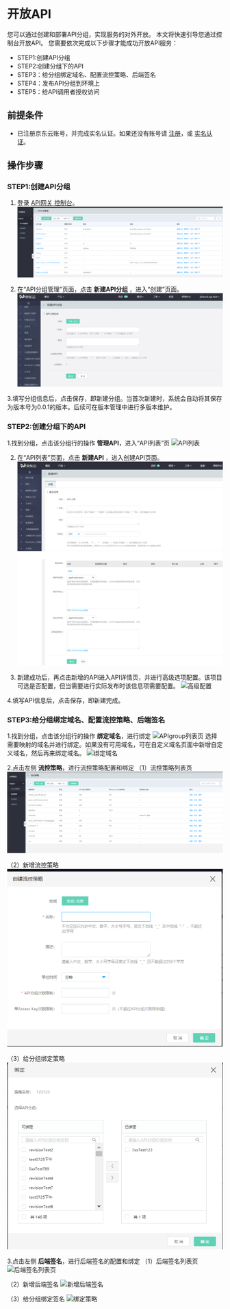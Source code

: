 # 开放API

您可以通过创建和部署API分组，实现服务的对外开放。
本文将快速引导您通过控制台开放API。
您需要依次完成以下步骤才能成功开放API服务：
- STEP1:创建API分组
- STEP2:创建分组下的API
- STEP3：给分组绑定域名、配置流控策略、后端签名
- STEP4：发布API分组到环境上
- STEP5：给API调用者授权访问


## 前提条件
- 已注册京东云账号，并完成实名认证。如果还没有账号请 [注册](https://accounts.jdcloud.com/p/regPage?source=jdcloud&ReturnUrl=%2f%2fuc.jdcloud.com%2fpassport%2fcomplete%3freturnUrl%3dhttp%3A%2F%2Fuc.jdcloud.com%2Fredirect%2FloginRouter%3FreturnUrl%3Dhttps%253A%252F%252Fwww.jdcloud.com%252Fhelp%252Fdetail%252F734%252FisCatalog%252F1)，或 [实名认证](https://uc.jdcloud.com/account/certify)。


## 操作步骤
### STEP1:创建API分组
1. 登录 [API网关 控制台](https://apigateway-console.jdcloud.com/apiGroupList)。
 ![API分组管理](https://github.com/jdcloudcom/cn/blob/edit/image/Internet-Middleware/API-Gateway/apigroup-1.png)
 
 
2. 在“API分组管理”页面，点击 **新建API分组** ，进入“创建”页面。
![创建分组](https://github.com/jdcloudcom/cn/blob/edit/image/Internet-Middleware/API-Gateway/apigroup-addgroup.png)
    
    
3.填写分组信息后，点击保存，即新建分组。当首次新建时，系统会自动将其保存为版本号为0.0.1的版本。后续可在版本管理中进行多版本维护。




### STEP2:创建分组下的API
1.找到分组，点击该分组行的操作 **管理API**，进入“API列表”页
 ![API列表](https://github.com/jdcloudcom/cn/blob/edit/image/Internet-Middleware/API-Gateway/apigroup-apilist.png)


2. 在“API列表”页面，点击 **新建API** ，进入创建API页面。
![新建API](https://github.com/jdcloudcom/cn/blob/edit/image/Internet-Middleware/API-Gateway/apigroup-addapi.png)


3. 新建成功后，再点击新增的API进入API详情页，并进行高级选项配置。该项目可选是否配置，但当需要进行实际发布时该信息项需要配置。
![高级配置](https://github.com/jdcloudcom/cn/blob/edit/image/Internet-Middleware/API-Gateway/apigroup-addapi-advane.png)
  
  
4.填写API信息后，点击保存，即新建完成。




### STEP3:给分组绑定域名、配置流控策略、后端签名
1.找到分组，点击该分组行的操作 **绑定域名**，进行绑定
![APIgroup列表页](https://github.com/jdcloudcom/cn/blob/edit/image/Internet-Middleware/API-Gateway/apigroup-rp-apigroup-list.png)
选择需要映射的域名并进行绑定。如果没有可用域名，可在自定义域名页面中新增自定义域名，然后再来绑定域名。
![绑定域名](https://github.com/jdcloudcom/cn/blob/edit/image/Internet-Middleware/API-Gateway/apigroup-bdym.png)


2.点击左侧 **流控策略**，进行流控策略配置和绑定
（1）流控策略列表页
![流控策略列表页](https://github.com/jdcloudcom/cn/blob/edit/image/Internet-Middleware/API-Gateway/lkcl-list.png)


（2）新增流控策略
![新增策略](https://github.com/jdcloudcom/cn/blob/edit/image/Internet-Middleware/API-Gateway/lkcl-add.png)


（3）给分组绑定策略
![绑定策略](https://github.com/jdcloudcom/cn/blob/edit/image/Internet-Middleware/API-Gateway/lkcl-bd.png)


3.点击左侧 **后端签名**，进行后端签名的配置和绑定
（1）后端签名列表页
![后端签名列表页](https://github.com/jdcloudcom/cn/blob/edit/image/Internet-Middleware/API-Gateway/hdqm-list.png)


（2）新增后端签名
![新增后端签名](https://github.com/jdcloudcom/cn/blob/edit/image/Internet-Middleware/API-Gateway/hdqm-add.png)


（3）给分组绑定签名
![绑定策略](https://github.com/jdcloudcom/cn/blob/edit/image/Internet-Middleware/API-Gateway/hdqm-bd.png)




